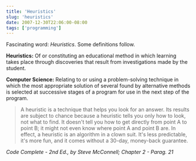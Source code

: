 ```yaml
---
title: 'Heuristics'
slug: 'heuristics'
date: 2007-12-30T22:06:00-08:00
tags: ['programming']
---
```


Fascinating word: _Heuristics_. Some definitions follow.

**Heuristics:** Of or constituting an educational method in which learning takes
place through discoveries that result from investigations made by the student.

**Computer Science:** Relating to or using a problem-solving technique in which
the most appropriate solution of several found by alternative methods is
selected at successive stages of a program for use in the next step of the
program.

> A heuristic is a technique that helps you look for an answer. Its results are
> subject to chance because a heuristic tells you only how to look, not what to
> find. It doesn't tell you how to get directly from point A to point B; it
> might not even know where point A and point B are. In effect, a heuristic is
> an algorithm in a clown suit. It's less predictable, it's more fun, and it
> comes without a 30-day, money-back guarantee.

_Code Complete - 2nd Ed., by Steve McConnell; Chapter 2 - Parag. 21_
